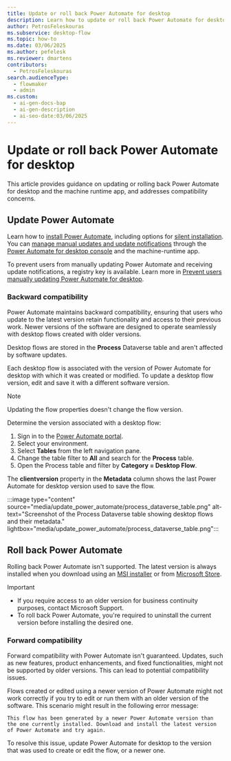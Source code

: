 ```yaml
---
title: Update or roll back Power Automate for desktop
description: Learn how to update or roll back Power Automate for desktop and the machine runtime app. Address compatibility issues and manage updates seamlessly.
author: PetrosFeleskouras
ms.subservice: desktop-flow
ms.topic: how-to
ms.date: 03/06/2025
ms.author: pefelesk
ms.reviewer: dmartens
contributors:
  - PetrosFeleskouras
search.audienceType:
  - flowmaker
  - admin
ms.custom:
  - ai-gen-docs-bap
  - ai-gen-description
  - ai-seo-date:03/06/2025
---
```

# Update or roll back Power Automate for desktop

This article provides guidance on updating or rolling back Power Automate for desktop and the machine runtime app, and addresses compatibility concerns.

## Update Power Automate

Learn how to [install Power Automate](../install.md), including options for [silent installation](../install-silently.md). You can [manage manual updates and update notifications](../console.md#update-power-automate-for-desktop) through the [Power Automate for desktop console](../console.md) and the machine-runtime app.

To prevent users from manually updating Power Automate and receiving update notifications, a registry key is available. Learn more in [Prevent users manually updating Power Automate for desktop](../governance.md#prevent-users-manually-updating-power-automate-for-desktop).

### Backward compatibility

Power Automate maintains backward compatibility, ensuring that users who update to the latest version retain functionality and access to their previous work. Newer versions of the software are designed to operate seamlessly with desktop flows created with older versions.

Desktop flows are stored in the **Process** Dataverse table and aren't affected by software updates.  

Each desktop flow is associated with the version of Power Automate for desktop with which it was created or modified. To update a desktop flow version, edit and save it with a different software version.

> [!NOTE]
> Updating the flow properties doesn't change the flow version.

Determine the version associated with a desktop flow:

1. Sign in to the [Power Automate portal](https://make.powerautomate.com).
1. Select your environment.
1. Select **Tables** from the left navigation pane.
1. Change the table filter to **All** and search for the **Process** table.
1. Open the Process table and filter by **Category = Desktop Flow**.

The **clientversion** property in the **Metadata** column shows the last Power Automate for desktop version used to save the flow.

:::image type="content" source="media/update_power_automate/process_dataverse_table.png" alt-text="Screenshot of the Process Dataverse table showing desktop flows and their metadata." lightbox="media/update_power_automate/process_dataverse_table.png":::

## Roll back Power Automate  

Rolling back Power Automate isn't supported. The latest version is always installed when you download using an [MSI installer](../install.md#install-power-automate-using-the-msi-installer) or from [Microsoft Store](../install.md#install-power-automate-from-microsoft-store).

> [!IMPORTANT]
> - If you require access to an older version for business continuity purposes, contact Microsoft Support.
> - To roll back Power Automate, you're required to uninstall the current version before installing the desired one.

### Forward compatibility

Forward compatibility with Power Automate isn't guaranteed. Updates, such as new features, product enhancements, and fixed functionalities, might not be supported by older versions. This can lead to potential compatibility issues.

Flows created or edited using a newer version of Power Automate might not work correctly if you try to edit or run them with an older version of the software. This scenario might result in the following error message:

`This flow has been generated by a newer Power Automate version than the one currently installed. Download and install the latest version of Power Automate and try again.`

To resolve this issue, update Power Automate for desktop to the version that was used to create or edit the flow, or a newer one.
